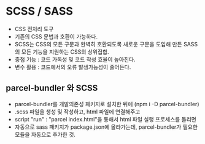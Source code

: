 # SCSS / SASS

- CSS 전처리 도구
- 기존의 CSS 문법과 호환이 가능하다.
- SCSS는 CSS의 모든 구문과 완벽히 호환되도록 새로운 구문을 도입해 만든 SASS의 모든 기능을 지원하는 CSS의 상위집합.
- 중첩 기능 : 코드 가독성 및 코드 작성 효율이 높아진다.
- 변수 활용 : 코드에서의 오류 발생가능성이 줄어든다.

## parcel-bundler 와 SCSS

- parcel-bundler를 개발의존성 패키지로 설치한 뒤에 (npm i -D parcel-bundler)
- .scss 파일을 생성 및 작성하고, html 파일에 연결해주고
- script "run" : "parcel index.html"을 통해서 html 파일 실행 프로세스를 돌리면
- 자동으로 sass 패키지가 package.json에 올라가는데, parcel-bundler가 필요한 모듈을 자동으로 추가한 것. 